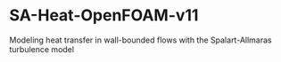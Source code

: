 # SA-Heat-OpenFOAM-v11
Modeling heat transfer in wall-bounded flows with the Spalart-Allmaras turbulence model
